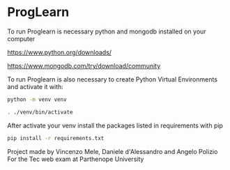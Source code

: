 # ProgLearn

To run Proglearn is necessary python and mongodb installed on your computer

https://www.python.org/downloads/

https://www.mongodb.com/try/download/community

To run Proglearn is also necessary to create Python Virtual Environments and activate it with:
```bash
python -m venv venv

. ./venv/bin/activate
```
After activate your venv install the packages listed in requirements with pip
```bash
pip install -r requirements.txt

```


Project made by Vincenzo Mele, Daniele d'Alessandro and Angelo Polizio
For the Tec web exam at Parthenope University
